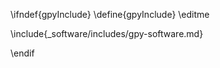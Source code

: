 \ifndef{gpyInclude}
\define{gpyInclude}
\editme


\include{_software/includes/gpy-software.md}


\endif
